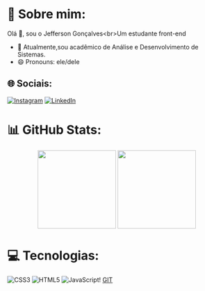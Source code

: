 # 💫 Sobre mim:
Olá 👋, sou o Jefferson Gonçalves<br​​>Um estudante front-end<br>
- 🌱 Atualmente,sou acadêmico de Análise e Desenvolvimento de Sistemas.
- 😄 Pronouns: ele/dele
## 🌐 Sociais:
[![Instagram](https://img.shields.io/badge/Instagram-E4405F?style=for-the-badge&logo=instagram&logoColor=white)](https://instagram.com/jeffbarbosa42)
[![LinkedIn](https://img.shields.io/badge/LinkedIn-0077B5?style=for-the-badge&logo=linkedin&logoColor=white)](https://www.linkedin.com/in/jefferson-gonçalves-b93313179/)

# 📊 GitHub Stats:
<div align="center">
   <img height="180em" src="https://github-readme-stats.vercel.app/api?username=jefferson-gbarbosa&show_icons=true&theme=tokyonight&include_all_commits=true&count_private=true" />
   <img height="180em" src="https://github-readme-stats.vercel.app/api/top-langs?username=jefferson-gbarbosa&layout=compact&langs_count=16&theme=tokyonight" />
</div> 

# 💻 Tecnologias:
![CSS3](https://img.shields.io/badge/css3-%231572B6.svg?style=flat&logo=css3&logoColor=white) ![HTML5](https://img.shields.io/badge/html5-%23E34F26.svg?style=flat&logo=html5&logoColor=white) ![JavaScript](https://img.shields.io/badge/javascript-%23323330.svg?style=flat&logo=javascript&logoColor=%23F7DF1E)! [GIT](https://img.shields.io/badge/Git-fc6d26?style=flat&logo=git&logoColor=white) 
  





